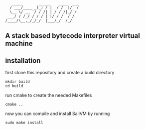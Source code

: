 ```
   _____       _ ___    ____  ___
  / ___/____ _(_) / |  / /  |/  /
  \__ \/ __ `/ / /| | / / /|_/ /
 ___/ / /_/ / / / | |/ / /  / /
/____/\__,_/_/_/  |___/_/  /_/
```
## A stack based bytecode interpreter virtual machine


## installation
first clone this repository and create a build directory
```
mkdir build
cd build
```
run cmake to create the needed Makefiles
```
cmake ..
```
now you can compile and install SailVM by running
```
sudo make install
```
